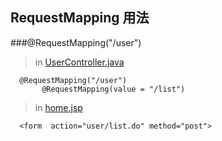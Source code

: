## RequestMapping 用法
###@RequestMapping("/user")
>in [UserController.java](https://github.com/DaCang/Spring-MVC/blob/master/SpringMVC05/src/com/songyl/webmvc/controller/UserController.java)

      @RequestMapping("/user")
           @RequestMapping(value = "/list")

>in [home.jsp](https://github.com/DaCang/Spring-MVC/blob/master/SpringMVC05/WebContent/home.jsp) 

      <form  action="user/list.do" method="post">
